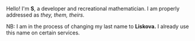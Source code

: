Hello! I'm **S**, a developer and recreational mathematician. I am properly addressed as *they, them, theirs.*

NB: I am in the process of changing my last name to **Liskova.** I already use this name on certain services.

